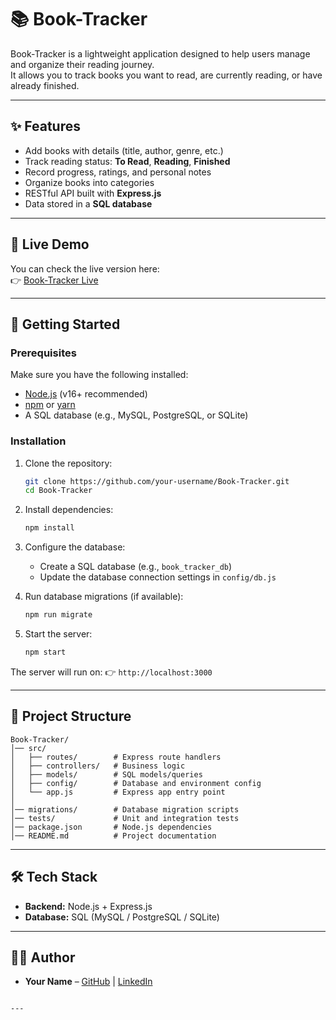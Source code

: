 # 📚 Book-Tracker

Book-Tracker is a lightweight application designed to help users manage and organize their reading journey.  
It allows you to track books you want to read, are currently reading, or have already finished.

---

## ✨ Features

- Add books with details (title, author, genre, etc.)
- Track reading status: **To Read**, **Reading**, **Finished**
- Record progress, ratings, and personal notes
- Organize books into categories
- RESTful API built with **Express.js**
- Data stored in a **SQL database**

---

## 🔗 Live Demo

You can check the live version here:  
👉 [Book-Tracker Live](https://your-live-link.com)

---

## 🚀 Getting Started

### Prerequisites

Make sure you have the following installed:

- [Node.js](https://nodejs.org/) (v16+ recommended)
- [npm](https://www.npmjs.com/) or [yarn](https://yarnpkg.com/)
- A SQL database (e.g., MySQL, PostgreSQL, or SQLite)

### Installation

1. Clone the repository:

   ```bash
   git clone https://github.com/your-username/Book-Tracker.git
   cd Book-Tracker
   ```

2. Install dependencies:

   ```bash
   npm install
   ```

3. Configure the database:

   - Create a SQL database (e.g., `book_tracker_db`)
   - Update the database connection settings in `config/db.js`

4. Run database migrations (if available):

   ```bash
   npm run migrate
   ```

5. Start the server:

   ```bash
   npm start
   ```

The server will run on:
👉 `http://localhost:3000`

---

## 📂 Project Structure

```
Book-Tracker/
│── src/
│   ├── routes/        # Express route handlers
│   ├── controllers/   # Business logic
│   ├── models/        # SQL models/queries
│   ├── config/        # Database and environment config
│   └── app.js         # Express app entry point
│
│── migrations/        # Database migration scripts
│── tests/             # Unit and integration tests
│── package.json       # Node.js dependencies
│── README.md          # Project documentation
```

---

## 🛠️ Tech Stack

- **Backend:** Node.js + Express.js
- **Database:** SQL (MySQL / PostgreSQL / SQLite)

---

## 👨‍💻 Author

- **Your Name** – [GitHub](https://github.com/FadyAdel310) | [LinkedIn](https://linkedin.com/in/fady-adel-58b429367)

```

---
```
